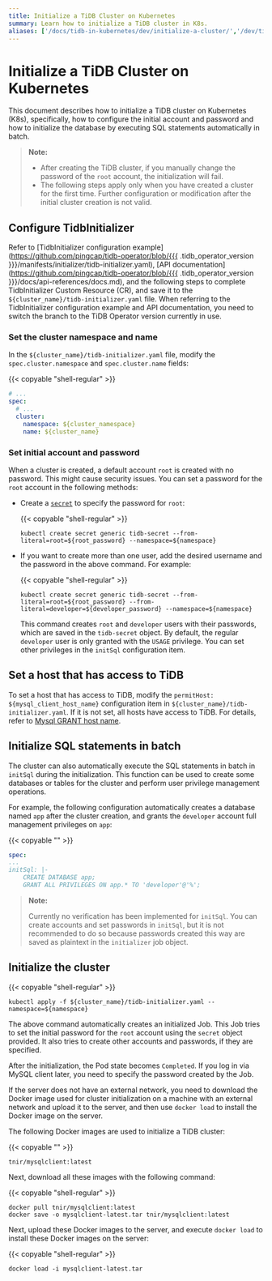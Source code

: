 ```yaml
---
title: Initialize a TiDB Cluster on Kubernetes
summary: Learn how to initialize a TiDB cluster in K8s.
aliases: ['/docs/tidb-in-kubernetes/dev/initialize-a-cluster/','/dev/tidb-in-kubernetes/initialize-cluster/']
---
```


# Initialize a TiDB Cluster on Kubernetes

This document describes how to initialize a TiDB cluster on Kubernetes (K8s), specifically, how to configure the initial account and password and how to initialize the database by executing SQL statements automatically in batch.

> **Note:**
>
> - After creating the TiDB cluster, if you manually change the password of the `root` account, the initialization will fail.
> - The following steps apply only when you have created a cluster for the first time. Further configuration or modification after the initial cluster creation is not valid.

## Configure TidbInitializer

Refer to [TidbInitializer configuration example](https://github.com/pingcap/tidb-operator/blob/{{{ .tidb_operator_version }}}/manifests/initializer/tidb-initializer.yaml), [API documentation](https://github.com/pingcap/tidb-operator/blob/{{{ .tidb_operator_version }}}/docs/api-references/docs.md), and the following steps to complete TidbInitializer Custom Resource (CR), and save it to the `${cluster_name}/tidb-initializer.yaml` file. When referring to the TidbInitializer configuration example and API documentation, you need to switch the branch to the TiDB Operator version currently in use.

### Set the cluster namespace and name

In the `${cluster_name}/tidb-initializer.yaml` file, modify the `spec.cluster.namespace` and `spec.cluster.name` fields:

{{< copyable "shell-regular" >}}

```yaml
# ...
spec:
  # ...
  cluster:
    namespace: ${cluster_namespace}
    name: ${cluster_name}
```

### Set initial account and password

When a cluster is created, a default account `root` is created with no password. This might cause security issues. You can set a password for the `root` account in the following methods:

- Create a [`secret`](https://kubernetes.io/docs/concepts/configuration/secret/) to specify the password for `root`:

    {{< copyable "shell-regular" >}}

    ```shell
    kubectl create secret generic tidb-secret --from-literal=root=${root_password} --namespace=${namespace}
    ```

- If you want to create more than one user, add the desired username and the password in the above command. For example:

    {{< copyable "shell-regular" >}}

    ```shell
    kubectl create secret generic tidb-secret --from-literal=root=${root_password} --from-literal=developer=${developer_password} --namespace=${namespace}
    ```

    This command creates `root` and `developer` users with their passwords, which are saved in the `tidb-secret` object. By default, the regular `developer` user is only granted with the `USAGE` privilege. You can set other privileges in the `initSql` configuration item.

## Set a host that has access to TiDB

To set a host that has access to TiDB, modify the `permitHost: ${mysql_client_host_name}` configuration item in `${cluster_name}/tidb-initializer.yaml`. If it is not set, all hosts have access to TiDB. For details, refer to [Mysql GRANT host name](https://dev.mysql.com/doc/refman/5.7/en/grant.html).

## Initialize SQL statements in batch

The cluster can also automatically execute the SQL statements in batch in `initSql` during the initialization. This function can be used to create some databases or tables for the cluster and perform user privilege management operations.

For example, the following configuration automatically creates a database named `app` after the cluster creation, and grants the `developer` account full management privileges on `app`:

{{< copyable "" >}}

```yaml
spec:
...
initSql: |-
    CREATE DATABASE app;
    GRANT ALL PRIVILEGES ON app.* TO 'developer'@'%';
```

> **Note:**
>
> Currently no verification has been implemented for `initSql`. You can create accounts and set passwords in `initSql`, but it is not recommended to do so because passwords created this way are saved as plaintext in the `initializer` job object.

## Initialize the cluster

{{< copyable "shell-regular" >}}

```shell
kubectl apply -f ${cluster_name}/tidb-initializer.yaml --namespace=${namespace}
```

The above command automatically creates an initialized Job. This Job tries to set the initial password for the `root` account using the `secret` object provided. It also tries to create other accounts and passwords, if they are specified.

After the initialization, the Pod state becomes `Completed`. If you log in via MySQL client later, you need to specify the password created by the Job.

If the server does not have an external network, you need to download the Docker image used for cluster initialization on a machine with an external network and upload it to the server, and then use `docker load` to install the Docker image on the server.

The following Docker images are used to initialize a TiDB cluster:

{{< copyable "" >}}

```
tnir/mysqlclient:latest
```

Next, download all these images with the following command:

{{< copyable "shell-regular" >}}

```shell
docker pull tnir/mysqlclient:latest
docker save -o mysqlclient-latest.tar tnir/mysqlclient:latest
```

Next, upload these Docker images to the server, and execute `docker load` to install these Docker images on the server:

{{< copyable "shell-regular" >}}

```shell
docker load -i mysqlclient-latest.tar
```
